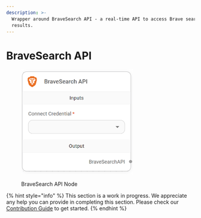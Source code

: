 ```yaml
---
description: >-
  Wrapper around BraveSearch API - a real-time API to access Brave search
  results.
---
```


# BraveSearch API

<figure><img src="/assets/image (3) (1) (1) (1) (1) (1) (1) (1) (2).png" alt="" width="299"><figcaption><p>BraveSearch API Node</p></figcaption></figure>

{% hint style="info" %}
This section is a work in progress. We appreciate any help you can provide in completing this section. Please check our [Contribution Guide](broken-reference) to get started.
{% endhint %}
